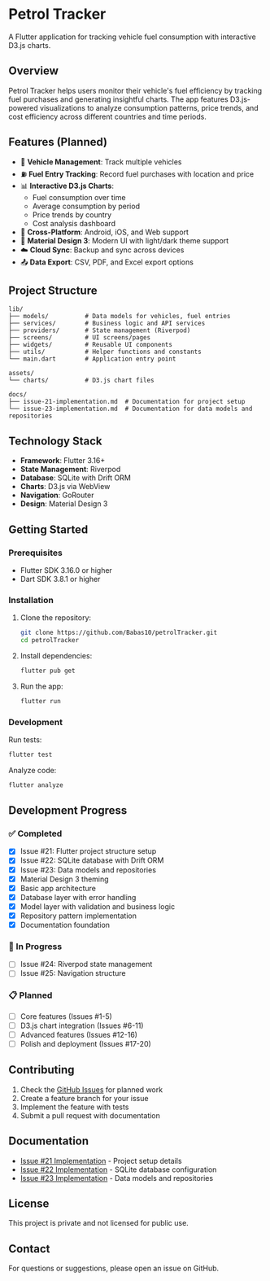 # Petrol Tracker

A Flutter application for tracking vehicle fuel consumption with interactive D3.js charts.

## Overview

Petrol Tracker helps users monitor their vehicle's fuel efficiency by tracking fuel purchases and generating insightful charts. The app features D3.js-powered visualizations to analyze consumption patterns, price trends, and cost efficiency across different countries and time periods.

## Features (Planned)

- 🚗 **Vehicle Management**: Track multiple vehicles
- ⛽ **Fuel Entry Tracking**: Record fuel purchases with location and price
- 📊 **Interactive D3.js Charts**: 
  - Fuel consumption over time
  - Average consumption by period
  - Price trends by country
  - Cost analysis dashboard
- 📱 **Cross-Platform**: Android, iOS, and Web support
- 🌙 **Material Design 3**: Modern UI with light/dark theme support
- ☁️ **Cloud Sync**: Backup and sync across devices
- 📤 **Data Export**: CSV, PDF, and Excel export options

## Project Structure

```
lib/
├── models/          # Data models for vehicles, fuel entries
├── services/        # Business logic and API services
├── providers/       # State management (Riverpod)
├── screens/         # UI screens/pages
├── widgets/         # Reusable UI components
├── utils/           # Helper functions and constants
└── main.dart        # Application entry point

assets/
└── charts/          # D3.js chart files

docs/
├── issue-21-implementation.md  # Documentation for project setup
└── issue-23-implementation.md  # Documentation for data models and repositories
```

## Technology Stack

- **Framework**: Flutter 3.16+
- **State Management**: Riverpod
- **Database**: SQLite with Drift ORM
- **Charts**: D3.js via WebView
- **Navigation**: GoRouter
- **Design**: Material Design 3

## Getting Started

### Prerequisites

- Flutter SDK 3.16.0 or higher
- Dart SDK 3.8.1 or higher

### Installation

1. Clone the repository:
   ```bash
   git clone https://github.com/Babas10/petrolTracker.git
   cd petrolTracker
   ```

2. Install dependencies:
   ```bash
   flutter pub get
   ```

3. Run the app:
   ```bash
   flutter run
   ```

### Development

Run tests:
```bash
flutter test
```

Analyze code:
```bash
flutter analyze
```

## Development Progress

### ✅ Completed
- [x] Issue #21: Flutter project structure setup
- [x] Issue #22: SQLite database with Drift ORM
- [x] Issue #23: Data models and repositories
- [x] Material Design 3 theming
- [x] Basic app architecture
- [x] Database layer with error handling
- [x] Model layer with validation and business logic
- [x] Repository pattern implementation
- [x] Documentation foundation

### 🚧 In Progress
- [ ] Issue #24: Riverpod state management
- [ ] Issue #25: Navigation structure

### 📋 Planned
- [ ] Core features (Issues #1-5)
- [ ] D3.js chart integration (Issues #6-11)
- [ ] Advanced features (Issues #12-16)
- [ ] Polish and deployment (Issues #17-20)

## Contributing

1. Check the [GitHub Issues](https://github.com/Babas10/petrolTracker/issues) for planned work
2. Create a feature branch for your issue
3. Implement the feature with tests
4. Submit a pull request with documentation

## Documentation

- [Issue #21 Implementation](docs/issue-21-implementation.md) - Project setup details
- [Issue #22 Implementation](docs/issue-22-implementation.md) - SQLite database configuration
- [Issue #23 Implementation](docs/issue-23-implementation.md) - Data models and repositories

## License

This project is private and not licensed for public use.

## Contact

For questions or suggestions, please open an issue on GitHub.